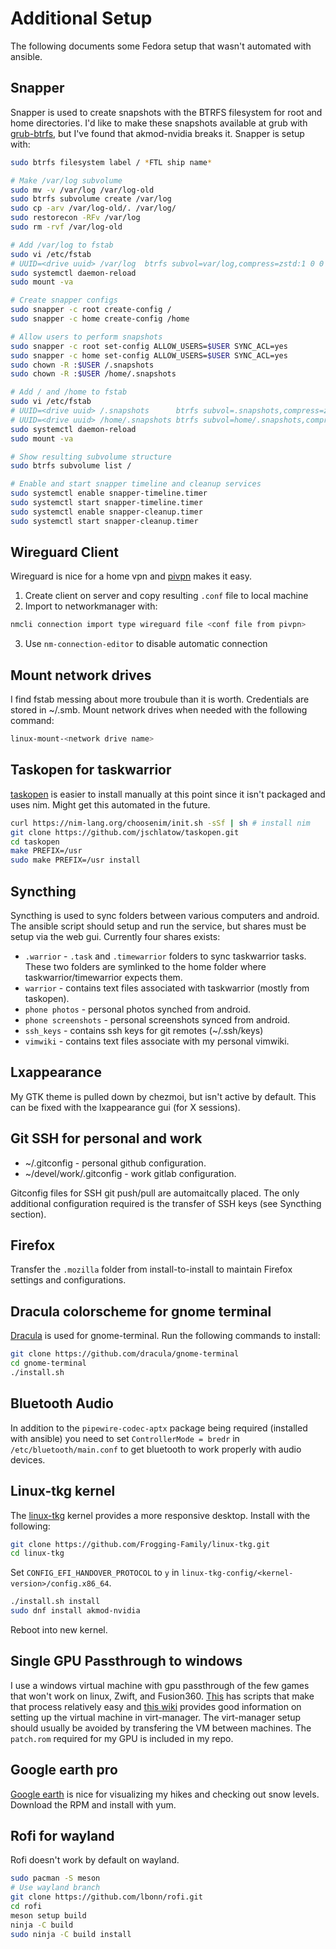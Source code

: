 # Additional Setup

The following documents some Fedora setup that wasn't automated with ansible.

## Snapper

Snapper is used to create snapshots with the BTRFS filesystem for root and home
directories. I'd like to make these snapshots available at grub with 
[grub-btrfs](https://github.com/Antynea/grub-btrfs), but I've found that 
akmod-nvidia breaks it. Snapper is setup with:

```bash
sudo btrfs filesystem label / *FTL ship name*

# Make /var/log subvolume
sudo mv -v /var/log /var/log-old
sudo btrfs subvolume create /var/log
sudo cp -arv /var/log-old/. /var/log/
sudo restorecon -RFv /var/log
sudo rm -rvf /var/log-old

# Add /var/log to fstab
sudo vi /etc/fstab
# UUID=<drive uuid> /var/log  btrfs subvol=var/log,compress=zstd:1 0 0
sudo systemctl daemon-reload
sudo mount -va

# Create snapper configs
sudo snapper -c root create-config /
sudo snapper -c home create-config /home

# Allow users to perform snapshots
sudo snapper -c root set-config ALLOW_USERS=$USER SYNC_ACL=yes
sudo snapper -c home set-config ALLOW_USERS=$USER SYNC_ACL=yes
sudo chown -R :$USER /.snapshots
sudo chown -R :$USER /home/.snapshots

# Add / and /home to fstab
sudo vi /etc/fstab
# UUID=<drive uuid> /.snapshots      btrfs subvol=.snapshots,compress=zstd:1 0 0
# UUID=<drive uuid> /home/.snapshots btrfs subvol=home/.snapshots,compress=zstd:1 0 0
sudo systemctl daemon-reload
sudo mount -va

# Show resulting subvolume structure
sudo btrfs subvolume list /

# Enable and start snapper timeline and cleanup services
sudo systemctl enable snapper-timeline.timer
sudo systemctl start snapper-timeline.timer 
sudo systemctl enable snapper-cleanup.timer
sudo systemctl start snapper-cleanup.timer
```

## Wireguard Client

Wireguard is nice for a home vpn and [pivpn](https://pivpn.io/) makes it easy.

1. Create client on server and copy resulting `.conf` file to local machine
2. Import to networkmanager with:
```bash
nmcli connection import type wireguard file <conf file from pivpn>
```
3. Use `nm-connection-editor` to disable automatic connection

## Mount network drives

I find fstab messing about more troubule than it is worth. Credentials are 
stored in ~/.smb. Mount network drives when needed with the following command:

```bash
linux-mount-<network drive name>
```

## Taskopen for taskwarrior

[taskopen](https://github.com/jschlatow/taskopeni) is easier to install 
manually at this point since it isn't packaged and uses nim. Might get this 
automated in the future.

```bash
curl https://nim-lang.org/choosenim/init.sh -sSf | sh # install nim
git clone https://github.com/jschlatow/taskopen.git
cd taskopen
make PREFIX=/usr
sudo make PREFIX=/usr install
```

## Syncthing 

Syncthing is used to sync folders between various computers and android. The 
ansible script should setup and run the service, but shares must be setup
via the web gui. Currently four shares exists:
- `.warrior` - `.task` and `.timewarrior` folders to sync taskwarrior tasks.
These two folders are symlinked to the home folder where taskwarrior/timewarrior 
expects them.
- `warrior` - contains text files associated with taskwarrior (mostly from
taskopen).
- `phone photos` - personal photos synched from android.
- `phone screenshots` - personal screenshots synced from android.
- `ssh_keys` - contains ssh keys for git remotes (~/.ssh/keys)
- `vimwiki` - contains text files associate with my personal vimwiki.

## Lxappearance

My GTK theme is pulled down by chezmoi, but isn't active by default. This can
be fixed with the lxappearance gui (for X sessions).

## Git SSH for personal and work

- ~/.gitconfig - personal github configuration.
- ~/devel/work/.gitconfig - work gitlab configuration.

Gitconfig files for SSH git push/pull are automaitcally placed. The only
additional configuration required is the transfer of SSH keys (see Syncthing
section).

## Firefox

Transfer the `.mozilla` folder from install-to-install to maintain Firefox
settings and configurations.

## Dracula colorscheme for gnome terminal

[Dracula](https://draculatheme.com/gnome-terminal) is used for gnome-terminal. 
Run the following commands to install:

```bash
git clone https://github.com/dracula/gnome-terminal
cd gnome-terminal
./install.sh
```

## Bluetooth Audio

In addition to the `pipewire-codec-aptx` package being required (installed
with ansible) you need to set `ControllerMode = bredr` in
`/etc/bluetooth/main.conf` to get bluetooth to work properly with audio devices.

## Linux-tkg kernel

The [linux-tkg](https://github.com/Frogging-Family/linux-tkg) kernel provides
a more responsive desktop. Install with the following:

```bash
git clone https://github.com/Frogging-Family/linux-tkg.git
cd linux-tkg
```

Set `CONFIG_EFI_HANDOVER_PROTOCOL` to `y` in 
`linux-tkg-config/<kernel-version>/config.x86_64`.

```bash
./install.sh install
sudo dnf install akmod-nvidia
```

Reboot into new kernel.

## Single GPU Passthrough to windows

I use a windows virtual machine with gpu passthrough of the few games that
won't work on linux, Zwift, and Fusion360. [This](https://github.com/ilayna/Single-GPU-passthrough-amd-nvidia)
has scripts that make that process relatively easy and [this wiki](https://gitlab.com/risingprismtv/single-gpu-passthrough/-/wikis/home)
provides good information on setting up the virtual machine in virt-manager.
The virt-manager setup should usually be avoided by transfering the VM between
machines. The `patch.rom` required for my GPU is included in my repo.

## Google earth pro

[Google earth](https://www.google.com/earth/versions/) is nice for visualizing
my hikes and checking out snow levels. Download the RPM and install with yum.

## Rofi for wayland

Rofi doesn't work by default on wayland.

```bash
sudo pacman -S meson
# Use wayland branch
git clone https://github.com/lbonn/rofi.git
cd rofi
meson setup build
ninja -C build
sudo ninja -C build install
```
